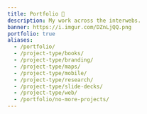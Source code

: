 ```yaml
---
title: Portfolio 💼️
description: My work across the interwebs.
banner: https://i.imgur.com/DZnLjQQ.png
portfolio: true
aliases:
  - /portfolio/
  - /project-type/books/
  - /project-type/branding/
  - /project-type/maps/
  - /project-type/mobile/
  - /project-type/research/
  - /project-type/slide-decks/
  - /project-type/web/
  - /portfolio/no-more-projects/
---
```

